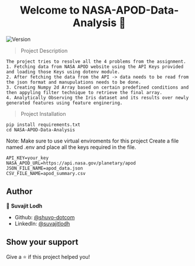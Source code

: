 <h1 align="center">Welcome to NASA-APOD-Data-Analysis 👋</h1>
<p>
  <img alt="Version" src="https://img.shields.io/badge/version-1-blue.svg?cacheSeconds=2592000" />
</p>

> Project Description
```
The project tries to resolve all the 4 problems from the assignment. 
1. Fetching data from NASA APOD website using the API Keys provided and loading those Keys using dotenv module.
2. After fetching the data from the API -> data needs to be read from the json format and manupulations needs to be done.
3. Creating Numpy 2d Array based on certain predefined conditions and then appyling filter technique to retrieve the final array.
4. Analytically Observing the Iris dataset and its results over newly generated features using feature enginering.
```
> Project Installation
```
pip install requirements.txt
cd NASA-APOD-Data-Analysis
```
Note: Make sure to use virtual enviroments for this project
Create a file named .env and place all the keys required in the file.
```
API_KEY=your_key
NASA_APOD_URL=https://api.nasa.gov/planetary/apod
JSON_FILE_NAME=apod_data.json
CSV_FILE_NAME=apod_summary.csv
```

## Author

👤 **Suvajit Lodh**

* Github: [@shuvo-dotcom](https://github.com/shuvo-dotcom)
* LinkedIn: [@suvajitlodh](https://linkedin.com/in/suvajitlodh)

## Show your support

Give a ⭐️ if this project helped you!
